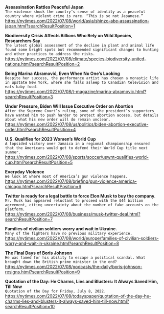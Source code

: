 **Assassination Rattles Peaceful Japan**\
`The violence shook the country’s sense of identity as a peaceful country where violent crime is rare. “This is so not Japanese.”`\
https://nytimes.com/2022/07/08/world/asia/shinzo-abe-assassination-japan.html?searchResultPosition=1

**Biodiversity Crisis Affects Billions Who Rely on Wild Species, Researchers Say**\
`The latest global assessment of the decline in plant and animal life found some bright spots but recommended significant changes to hunting and other practices to address the risks.`\
https://nytimes.com/2022/07/08/climate/species-biodiversity-united-nations.html?searchResultPosition=2

**Being Marina Abramović, Even When No One’s Looking**\
`Despite her success, the performance artist has chosen a monastic life in upstate New York, where she falls asleep to Canadian television and eats baby food.`\
https://nytimes.com/2022/07/08/t-magazine/marina-abramovic.html?searchResultPosition=3

**Under Pressure, Biden Will Issue Executive Order on Abortion**\
`After the Supreme Court’s ruling, some of the president’s supporters have wanted him to push harder to protect abortion access, but details about what his new order will do remain unclear.`\
https://nytimes.com/2022/07/08/us/politics/biden-abortion-executive-order.html?searchResultPosition=4

**U.S. Qualifies for 2023 Women’s World Cup**\
`A lopsided victory over Jamaica in a regional championship ensured that the Americans would get to defend their World Cup title next summer.`\
https://nytimes.com/2022/07/08/sports/soccer/uswnt-qualifies-world-cup.html?searchResultPosition=5

**Everyday Violence**\
`We look at where most of America’s gun violence happens.`\
https://nytimes.com/2022/07/08/briefing/gun-violence-america-chicago.html?searchResultPosition=6

**Twitter is ready for a legal battle to force Elon Musk to buy the company.**\
`Mr. Musk has appeared reluctant to proceed with the $44 billion agreement, citing uncertainty about the number of fake accounts on the platform.`\
https://nytimes.com/2022/07/08/business/musk-twitter-deal.html?searchResultPosition=7

**Families of civilian soldiers worry and wait in Ukraine.**\
`Many of the fighters have no previous military experience.`\
https://nytimes.com/2022/07/08/world/europe/families-of-civilian-soldiers-worry-and-wait-in-ukraine.html?searchResultPosition=8

**The Final Days of Boris Johnson**\
`He was famed for his ability to escape a political scandal. What brought down the British prime minister in the end?`\
https://nytimes.com/2022/07/08/podcasts/the-daily/boris-johnson-resigns.html?searchResultPosition=9

**Quotation of the Day: He Charms, Lies and Blusters: It Always Saved Him, Till Now**\
`Quotation of the Day for Friday, July 8, 2022.`\
https://nytimes.com/2022/07/08/todayspaper/quotation-of-the-day-he-charms-lies-and-blusters-it-always-saved-him-till-now.html?searchResultPosition=10

